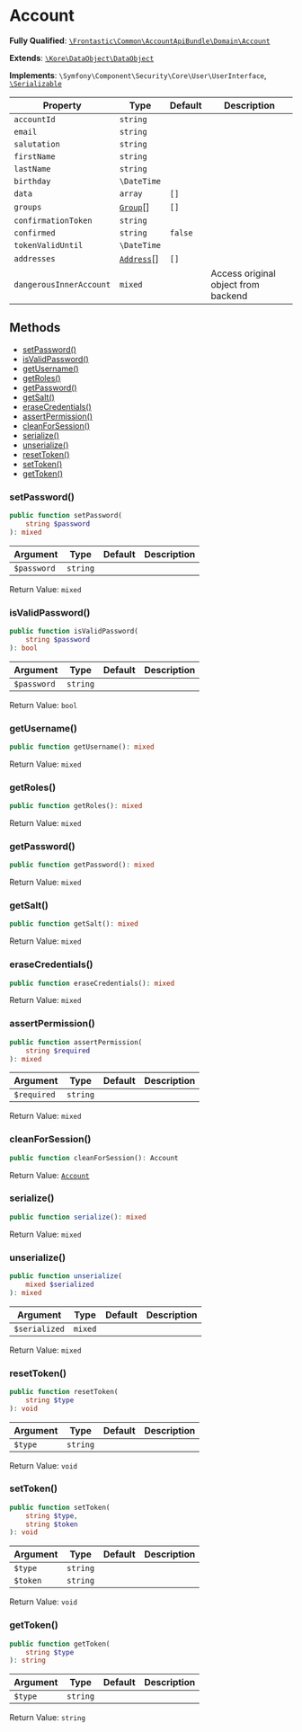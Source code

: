 #  Account

**Fully Qualified**: [`\Frontastic\Common\AccountApiBundle\Domain\Account`](../../../../src/php/AccountApiBundle/Domain/Account.php)

**Extends**: [`\Kore\DataObject\DataObject`](https://github.com/kore/DataObject)

**Implements**: `\Symfony\Component\Security\Core\User\UserInterface`, [`\Serializable`](https://www.php.net/manual/de/class.serializable.php)

Property|Type|Default|Description
--------|----|-------|-----------
`accountId`|`string`||
`email`|`string`||
`salutation`|`string`||
`firstName`|`string`||
`lastName`|`string`||
`birthday`|`\DateTime`||
`data`|`array`|`[]`|
`groups`|[`Group`](Group.md)[]|`[]`|
`confirmationToken`|`string`||
`confirmed`|`string`|`false`|
`tokenValidUntil`|`\DateTime`||
`addresses`|[`Address`](Address.md)[]|`[]`|
`dangerousInnerAccount`|`mixed`||Access original object from backend

## Methods

* [setPassword()](#setpassword)
* [isValidPassword()](#isvalidpassword)
* [getUsername()](#getusername)
* [getRoles()](#getroles)
* [getPassword()](#getpassword)
* [getSalt()](#getsalt)
* [eraseCredentials()](#erasecredentials)
* [assertPermission()](#assertpermission)
* [cleanForSession()](#cleanforsession)
* [serialize()](#serialize)
* [unserialize()](#unserialize)
* [resetToken()](#resettoken)
* [setToken()](#settoken)
* [getToken()](#gettoken)

### setPassword()

```php
public function setPassword(
    string $password
): mixed
```

Argument|Type|Default|Description
--------|----|-------|-----------
`$password`|`string`||

Return Value: `mixed`

### isValidPassword()

```php
public function isValidPassword(
    string $password
): bool
```

Argument|Type|Default|Description
--------|----|-------|-----------
`$password`|`string`||

Return Value: `bool`

### getUsername()

```php
public function getUsername(): mixed
```

Return Value: `mixed`

### getRoles()

```php
public function getRoles(): mixed
```

Return Value: `mixed`

### getPassword()

```php
public function getPassword(): mixed
```

Return Value: `mixed`

### getSalt()

```php
public function getSalt(): mixed
```

Return Value: `mixed`

### eraseCredentials()

```php
public function eraseCredentials(): mixed
```

Return Value: `mixed`

### assertPermission()

```php
public function assertPermission(
    string $required
): mixed
```

Argument|Type|Default|Description
--------|----|-------|-----------
`$required`|`string`||

Return Value: `mixed`

### cleanForSession()

```php
public function cleanForSession(): Account
```

Return Value: [`Account`](Account.md)

### serialize()

```php
public function serialize(): mixed
```

Return Value: `mixed`

### unserialize()

```php
public function unserialize(
    mixed $serialized
): mixed
```

Argument|Type|Default|Description
--------|----|-------|-----------
`$serialized`|`mixed`||

Return Value: `mixed`

### resetToken()

```php
public function resetToken(
    string $type
): void
```

Argument|Type|Default|Description
--------|----|-------|-----------
`$type`|`string`||

Return Value: `void`

### setToken()

```php
public function setToken(
    string $type,
    string $token
): void
```

Argument|Type|Default|Description
--------|----|-------|-----------
`$type`|`string`||
`$token`|`string`||

Return Value: `void`

### getToken()

```php
public function getToken(
    string $type
): string
```

Argument|Type|Default|Description
--------|----|-------|-----------
`$type`|`string`||

Return Value: `string`

